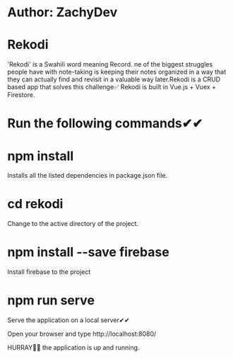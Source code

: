 # Author: ZachyDev 
# Rekodi
'Rekodi' is a Swahili word meaning Record.
ne of the biggest struggles people have with note-taking is keeping their notes organized in a way that they can actually find and revisit in a valuable way later.Rekodi is a CRUD based app that solves this challenge✅
Rekodi is built in Vue.js + Vuex + Firestore.

# Run the following commands✔✔

# npm install 
Installs all the listed dependencies in package.json file.

# cd rekodi
Change to the active directory of the project.

# npm install --save firebase
Install firebase to the project
# npm run serve
Serve the application on a local server✔✔
 
Open your browser and type http://localhost:8080/

HURRAY🎉🎉 the application is up and running.


